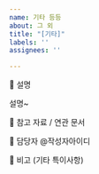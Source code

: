```yaml
---
name: 기타 등등
about: 그 외
title: "[기타]"
labels: ''
assignees: ''

---
```


🧩 설명
<!-- 연관된 내용을 설명해주세요 -->
 설명~


🔗 참고 자료 / 연관 문서
<!-- 관련된 기획서, 문서, 코드, 이슈 등을 링크해주세요 -->




👤 담당자
@작성자아이디



📎 비고 (기타 특이사항)
<!-- 논의된 부분, 고려사항, 우선순위 등을 자유롭게 작성 -->
